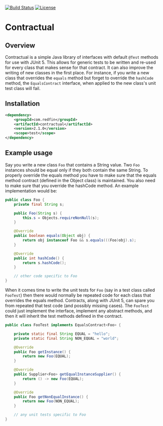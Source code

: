 [![Build Status](https://travis-ci.org/redfin/contractual.svg?branch=master)](https://travis-ci.org/redfin/contractual)
[![License](http://img.shields.io/:license-apache-brightgreen.svg)](http://www.apache.org/licenses/LICENSE-2.0.html)

# Contractual

## Overview

Contractual is a simple Java library of interfaces with default `@Test` methods for use with JUnit 5.
This allows for generic tests to be written and re-used for every class that makes sense for that contract.
It can also improve the writing of new classes in the first place.
For instance, if you write a new class that overrides the `equals` method but forget to override the `hashCode` method, the `EqualsContract` interface, when applied to the new class's unit test class will fail.

## Installation

```xml
<dependency>
    <groupId>com.redfin</groupId>
    <artifactId>contractual</artifactId>
    <version>2.1.0</version>
    <scope>test</scope>
</dependency>
```

## Example usage

Say you write a new class `Foo` that contains a String value. Two `Foo` instances should
be equal only if they both contain the same String. To properly override the
equals method you have to make sure that the equals method contract (defined in the Object class)
is maintained. You also need to make sure that you override the hashCode method. An example
implementation would be:

```java
public class Foo {
    private final String s;

    public Foo(String s) {
        this.s = Objects.requireNonNull(s);
    }

    @Override
    public boolean equals(Object obj) {
        return obj instanceof Foo && s.equals(((Foo)obj).s);
    }

    @Override
    public int hashCode() {
        return s.hashCode();
    }

    // other code specific to Foo
}
```

When it comes time to write the unit tests for `Foo` (say in a test class called `FooTest`) then there
would normally be repeated code for each class that overrides the equals method. Contracts, along with
JUnit 5, can spare you from repeated that test code (and possibly missing cases). The `FooTest` could just
implement the interface, implement any abstract methods, and then it will inherit the test methods defined
in the contract.

```java
public class FooTest implements EqualsContract<Foo> {

    private static final String EQUAL = "hello";
    private static final String NON_EQUAL = "world";

    @Override
    public Foo getInstance() {
        return new Foo(EQUAL);
    }

    @Override
    public Supplier<Foo> getEqualInstanceSupplier() {
        return () -> new Foo(EQUAL);
    }

    @Override
    public Foo getNonEqualInstance() {
        return new Foo(NON_EQUAL);
    }

    // any unit tests specific to Foo
}
```
